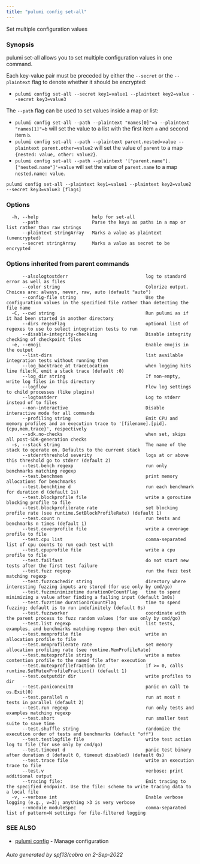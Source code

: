 ```yaml
---
title: "pulumi config set-all"
---
```




Set multiple configuration values

### Synopsis

pulumi set-all allows you to set multiple configuration values in one command.

Each key-value pair must be preceded by either the `--secret` or the `--plaintext` flag to denote whether 
it should be encrypted:

  - `pulumi config set-all --secret key1=value1 --plaintext key2=value --secret key3=value3`

The `--path` flag can be used to set values inside a map or list:

  - `pulumi config set-all --path --plaintext "names[0]"=a --plaintext "names[1]"=b` 
    will set the value to a list with the first item `a` and second item `b`.
  - `pulumi config set-all --path --plaintext parent.nested=value --plaintext parent.other=value2` 
    will set the value of `parent` to a map `{nested: value, other: value2}`.
  - `pulumi config set-all --path --plaintext '["parent.name"].["nested.name"]'=value` will set the 
    value of `parent.name` to a map `nested.name: value`.

```
pulumi config set-all --plaintext key1=value1 --plaintext key2=value2 --secret key3=value3 [flags]
```

### Options

```
  -h, --help                    help for set-all
      --path                    Parse the keys as paths in a map or list rather than raw strings
      --plaintext stringArray   Marks a value as plaintext (unencrypted)
      --secret stringArray      Marks a value as secret to be encrypted
```

### Options inherited from parent commands

```
      --alsologtostderr                             log to standard error as well as files
      --color string                                Colorize output. Choices are: always, never, raw, auto (default "auto")
      --config-file string                          Use the configuration values in the specified file rather than detecting the file name
  -C, --cwd string                                  Run pulumi as if it had been started in another directory
      --dirs regexFlag                              optional list of regexes to use to select integration tests to run
      --disable-integrity-checking                  Disable integrity checking of checkpoint files
  -e, --emoji                                       Enable emojis in the output
      --list-dirs                                   list available integration tests without running them
      --log_backtrace_at traceLocation              when logging hits line file:N, emit a stack trace (default :0)
      --log_dir string                              If non-empty, write log files in this directory
      --logflow                                     Flow log settings to child processes (like plugins)
      --logtostderr                                 Log to stderr instead of to files
      --non-interactive                             Disable interactive mode for all commands
      --profiling string                            Emit CPU and memory profiles and an execution trace to '[filename].[pid].{cpu,mem,trace}', respectively
      --sdk.no-checks                               when set, skips all post-SDK-generation checks
  -s, --stack string                                The name of the stack to operate on. Defaults to the current stack
      --stderrthreshold severity                    logs at or above this threshold go to stderr (default 2)
      --test.bench regexp                           run only benchmarks matching regexp
      --test.benchmem                               print memory allocations for benchmarks
      --test.benchtime d                            run each benchmark for duration d (default 1s)
      --test.blockprofile file                      write a goroutine blocking profile to file
      --test.blockprofilerate rate                  set blocking profile rate (see runtime.SetBlockProfileRate) (default 1)
      --test.count n                                run tests and benchmarks n times (default 1)
      --test.coverprofile file                      write a coverage profile to file
      --test.cpu list                               comma-separated list of cpu counts to run each test with
      --test.cpuprofile file                        write a cpu profile to file
      --test.failfast                               do not start new tests after the first test failure
      --test.fuzz regexp                            run the fuzz test matching regexp
      --test.fuzzcachedir string                    directory where interesting fuzzing inputs are stored (for use only by cmd/go)
      --test.fuzzminimizetime durationOrCountFlag   time to spend minimizing a value after finding a failing input (default 1m0s)
      --test.fuzztime durationOrCountFlag           time to spend fuzzing; default is to run indefinitely (default 0s)
      --test.fuzzworker                             coordinate with the parent process to fuzz random values (for use only by cmd/go)
      --test.list regexp                            list tests, examples, and benchmarks matching regexp then exit
      --test.memprofile file                        write an allocation profile to file
      --test.memprofilerate rate                    set memory allocation profiling rate (see runtime.MemProfileRate)
      --test.mutexprofile string                    write a mutex contention profile to the named file after execution
      --test.mutexprofilefraction int               if >= 0, calls runtime.SetMutexProfileFraction() (default 1)
      --test.outputdir dir                          write profiles to dir
      --test.paniconexit0                           panic on call to os.Exit(0)
      --test.parallel n                             run at most n tests in parallel (default 2)
      --test.run regexp                             run only tests and examples matching regexp
      --test.short                                  run smaller test suite to save time
      --test.shuffle string                         randomize the execution order of tests and benchmarks (default "off")
      --test.testlogfile file                       write test action log to file (for use only by cmd/go)
      --test.timeout d                              panic test binary after duration d (default 0, timeout disabled) (default 0s)
      --test.trace file                             write an execution trace to file
      --test.v                                      verbose: print additional output
      --tracing file:                               Emit tracing to the specified endpoint. Use the file: scheme to write tracing data to a local file
  -v, --verbose int                                 Enable verbose logging (e.g., v=3); anything >3 is very verbose
      --vmodule moduleSpec                          comma-separated list of pattern=N settings for file-filtered logging
```

### SEE ALSO

* [pulumi config](/docs/reference/cli/pulumi_config/)	 - Manage configuration

###### Auto generated by spf13/cobra on 2-Sep-2022
